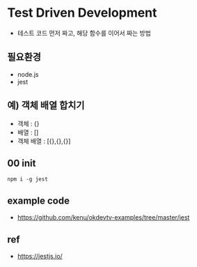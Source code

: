 # Test Driven Development

* 테스트 코드 먼저 짜고, 해당 함수를 이어서 짜는 방법

## 필요환경

* node.js
* jest

## 예) 객체 배열 합치기

* 객체 : {}
* 배열 : []
* 객체 배열 : [{},{},{}]

## 00 init

```
npm i -g jest
```

## example code
* https://github.com/kenu/okdevtv-examples/tree/master/jest

## ref
* https://jestjs.io/

